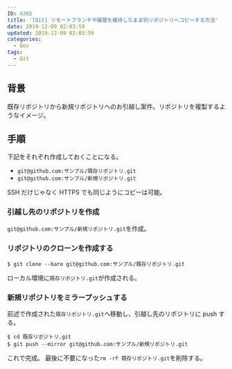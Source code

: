 ```yaml
---
ID: 4365
title: '[Git] リモートブランチや履歴を維持したまま別リポジトリへコピーする方法'
date: 2019-12-09 02:03:59
updated: 2019-12-09 02:03:59
categories:
  - Dev
tags:
  - Git
---
```


## 背景

既存リポジトリから新規リポジトリへのお引越し案件。リポジトリを複製するようなイメージ。

## 手順

下記をそれぞれ作成しておくことになる。

- `git@github.com:サンプル/既存リポジトリ.git`
- `git@github.com:サンプル/新規リポジトリ.git`

SSH だけじゃなく HTTPS でも同じようにコピーは可能。

### 引越し先のリポジトリを作成

`git@github.com:サンプル/新規リポジトリ.git`を作成。

### リポジトリのクローンを作成する

```
$ git clone --bare git@github.com:サンプル/既存リポジトリ.git
```

ローカル環境に`既存リポジトリ.git`が作成される。

### 新規リポジトリをミラープッシュする

前述で作成された`既存リポジトリ.git`へ移動し、引越し先のリポジトリに push する。

```
$ cd 既存リポジトリ.git
$ git push --mirror git@github.com:サンプル/新規リポジトリ.git
```

これで完成。
最後に不要になった`rm -rf 既存リポジトリ.git`を削除する。
